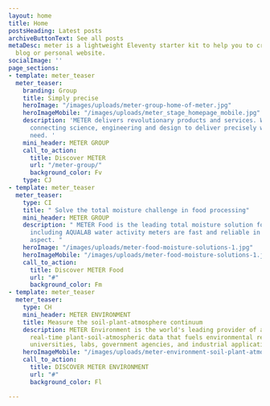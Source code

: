 ```yaml
---
layout: home
title: Home
postsHeading: Latest posts
archiveButtonText: See all posts
metaDesc: meter is a lightweight Eleventy starter kit to help you to create your own
  blog or personal website.
socialImage: ''
page_sections:
- template: meter_teaser
  meter_teaser:
    branding: Group
    title: Simply precise
    heroImage: "/images/uploads/meter-group-home-of-meter.jpg"
    heroImageMobile: "/images/uploads/meter_stage_homepage_mobile.jpg"
    description: 'METER delivers revolutionary products and services. We do this by
      connecting science, engineering and design to deliver precisely what our customers
      need. '
    mini_header: METER GROUP
    call_to_action:
      title: Discover METER
      url: "/meter-group/"
      background_color: Fv
    type: CJ
- template: meter_teaser
  meter_teaser:
    type: CI
    title: " Solve the total moisture challenge in food processing"
    mini_header: METER GROUP
    description: " METER Food is the leading total moisture solution for food manufacturers
      including AQUALAB water activity meters are fast and reliable in every single
      aspect. "
    heroImage: "/images/uploads/meter-food-moisture-solutions-1.jpg"
    heroImageMobile: "/images/uploads/meter-food-moisture-solutions-1.jpg"
    call_to_action:
      title: Discover METER Food
      url: "#"
      background_color: Fm
- template: meter_teaser
  meter_teaser:
    type: CH
    mini_header: METER ENVIRONMENT
    title: Measure the soil-plant-atmosphere continuum
    description: METER Environment is the world's leading provider of advanced, cloud-connected,
      real-time plant-soil-atmospheric data that fuels environmental research at top
      universities, labs, government agencies, and industrial applications.
    heroImageMobile: "/images/uploads/meter-environment-soil-plant-atmosphere-continuum.jpg"
    call_to_action:
      title: DISCOVER METER ENVIRONMENT
      url: "#"
      background_color: Fl

---
```

